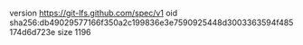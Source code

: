 version https://git-lfs.github.com/spec/v1
oid sha256:db49029577166f350a2c199836e3e7590925448d3003363594f485174d6d723e
size 1196
